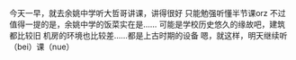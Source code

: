 今天一早，就去余姚中学听大哲哥讲课，讲得很好
只能勉强听懂半节课orz
不过值得一提的是，余姚中学的饭菜实在是……
可能是学校历史悠久的缘故吧，建筑都比较旧
机房的环境也比较差……都是上古时期的设备
嗯，就这样，明天继续听（bei）课（nue）